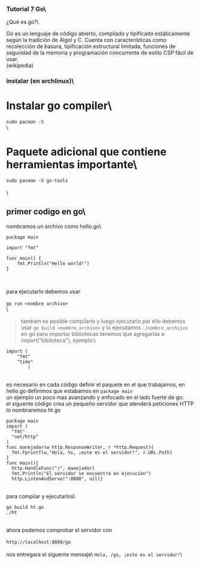 ### Tutorial 7 Go\

¿Qué es go?\

Go es un lenguaje de código abierto, compilado y tipificado estáticamente según la tradición de Algol y C. Cuenta con características como recolección de basura, tipificación estructural limitada, funciones de seguridad de la memoria y programación concurrente de estilo CSP fácil de usar.  
(wikipedia)

### instalar (en archlinux)\

# Instalar go compiler\
`sudo pacman -S`\
\
# Paquete adicional que contiene herramientas importante\
`sudo pacman -S go-tools`\
\
\
## primer codigo en go\
nombramos un archivo como hello.go\
```
package main

import "fmt"

func main() {
    fmt.Println("Hello world!")
}
 
```
\
para ejecutarlo debemos usar\
\
`go run <nombre archivo>`\
\
> tambien es posible compilarlo y luego ejecutarlo
> par ello debemos usar `go build <nombre_archivo>`
> y lo ejecutamos `./nombre_archiivo`
\
en go para importar bibliotecas tenemos que agregarlas a import("biblioteca"), ejemplo:\
```
import (
	"fmt"
	"time"
        )
```
\
es necesario en cada código definir el paquete en el que trabajamos, en hello.go definimos que estabamos en `package main`
\
un ejemplo un poco mas avanzando y enfocado en el lado fuerte de go:  \
el siguente código crea un pequeño servidor que atenderá peticiones HTTP\
lo nombraremos ht.go
```
package main
import (
  "fmt"
  "net/http"
)
func manejador(w http.ResponseWriter, r *http.Request){
  fmt.Fprintf(w,"Hola, %s, ¡este es el servidor!", r.URL.Path)
}
func main(){
  http.HandleFunc("/", manejador)
  fmt.Println("El servidor se encuentra en ejecución")
  http.ListenAndServe(":8080", nil)}

```
\
para compilar y ejecutarlos\
```
go build ht.go
./ht
```
\
ahora podemos comprobar el servidor con\
\
`http://localhost:8080/go`\
\
nos entregara el siguente mensaje\ 
`Hola, /go, ¡este es el servidor!`\
